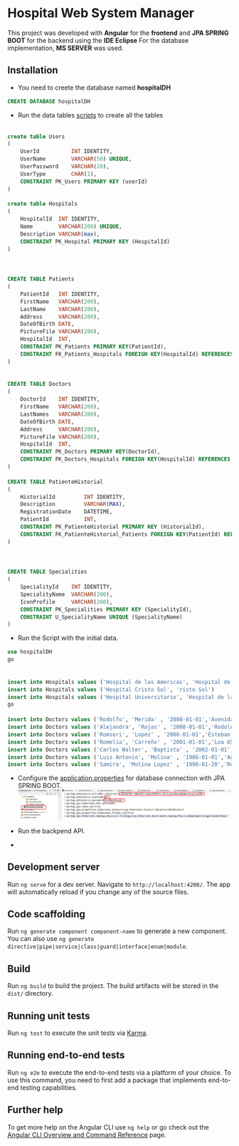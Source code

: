 # Hospital Web System Manager

This project was developed with **Angular** for the **frontend** and **JPA SPRING BOOT** for the backend using the **IDE Eclipse**
For the database implementation, **MS SERVER** was used.



## Installation
- You need to creete the database named **hospitalDH**
```SQL
CREATE DATABASE hospitalDH

```
- Run the data tables [scripts](https://github.com/toitolucho/hospital-jp-spring-boot/blob/main/database%20scripts/HospitalTables.sql "Data Tables scripts") to create all the tables
```SQL

create table Users
(
	UserId			INT IDENTITY,
	UserName		VARCHAR(50) UNIQUE,
	UserPassword	VARCHAR(20),
	UserType		CHAR(1),
	CONSTRAINT PK_Users PRIMARY KEY (userId) 
)

create table Hospitals
(
	HospitalId	INT IDENTITY,
	Name		VARCHAR(200) UNIQUE,
	Description VARCHAR(max),
	CONSTRAINT PK_Hospital PRIMARY KEY (HospitalId)
)



CREATE TABLE Patients
(
	PatientId	INT IDENTITY,
	FirstName	VARCHAR(200),
	LastName	VARCHAR(200),
	Address		VARCHAR(200),
	DateOfBirth DATE,
	PictureFile VARCHAR(200),
	HospitalId	INT,
	CONSTRAINT PK_Patients PRIMARY KEY(PatientId),
	CONSTRAINT FK_Patients_Hospitals FOREIGN KEY(HospitalId) REFERENCES Hospitals(HospitalId)
)


CREATE TABLE Doctors
(
	DoctorId	INT IDENTITY,
	FirstName	VARCHAR(200),
	LastNames	VARCHAR(200),
	DateOfBirth	DATE,
	Address		VARCHAR(200),
	PictureFile VARCHAR(200),
	HospitalId	INT,
	CONSTRAINT PK_Doctors PRIMARY KEY(DoctorId),
	CONSTRAINT FK_Doctors_Hospitals FOREIGN KEY(HospitalId) REFERENCES Hospitals(HospitalId)
)

CREATE TABLE PatienteHistorial
(
	HistorialId			INT IDENTITY,
	Description			VARCHAR(MAX),
	RegistrationDate	DATETIME,
	PatientId			INT,
	CONSTRAINT PK_PatienteHistorial PRIMARY KEY (HistorialId),
	CONSTRAINT FK_PatienteHistorial_Patients FOREIGN KEY(PatientId) REFERENCES Patients(PatientId)
)



CREATE TABLE Specialities
(
	SpecialityId	INT IDENTITY,
	SpecialityName	VARCHAR(200),
	IconProfile		VARCHAR(200),
	CONSTRAINT PK_Specialities PRIMARY KEY (SpecialityId),
	CONSTRAINT U_SpecialityName UNIQUE (SpecialityName)
)
```
- Run the Script with the initial data.
```sql
use hospitalDH
go


insert into Hospitals values ('Hospital de las Americas', 'Hospital de las Americas')
insert into Hospitals values ('Hospital Cristo Sol', 'risto Sol')
insert into Hospitals values ('Hospital Universitario', 'Hospital de las Americas')
go

insert into Doctors values ('Rodolfo', 'Merida' , '2008-01-01','Avenida de las Americas', 'https://bootdey.com/img/Content/avatar/avatar1.png',  1)
insert into Doctors values ('Alejandra', 'Rojas' , '2008-01-01','Rodolofo Villarroel 68', 'https://bootdey.com/img/Content/avatar/avatar2.png', 1)
insert into Doctors values ('Romseri', 'Lopez' , '2000-01-01','Esteban Loayza 35', 'https://bootdey.com/img/Content/avatar/avatar3.png', 2)
insert into Doctors values ('Romelia', 'Carreño' , '2001-01-01','Loa 65', 'https://bootdey.com/img/Content/avatar/avatar4.png', 2)
insert into Doctors values ('Carlos Walter', 'Baptista' , '2002-01-01','Filipos 35', 'https://bootdey.com/img/Content/avatar/avatar5.png', 3)
insert into Doctors values ('Luis Antonio', 'Molina' , '1986-01-01','Aguilar 25', 'https://bootdey.com/img/Content/avatar/avatar6.png', 2)
insert into Doctors values ('Samira', 'Molina Lopez' , '1990-01-28','Rosendo 85', 'https://bootdey.com/img/Content/avatar/avatar7.png', 3)

```

- Configure the  [application.properties](https://github.com/toitolucho/hospital-jp-spring-boot/blob/main/src/main/resources/application.properties "Application properties")  for database connection with JPA SPRING BOOT.
![configuracion base de datos](/documentation/database_conection.png)


- Run the backpend API.
- 


## Development server

Run `ng serve` for a dev server. Navigate to `http://localhost:4200/`. The app will automatically reload if you change any of the source files.

## Code scaffolding

Run `ng generate component component-name` to generate a new component. You can also use `ng generate directive|pipe|service|class|guard|interface|enum|module`.

## Build

Run `ng build` to build the project. The build artifacts will be stored in the `dist/` directory.

## Running unit tests

Run `ng test` to execute the unit tests via [Karma](https://karma-runner.github.io).

## Running end-to-end tests

Run `ng e2e` to execute the end-to-end tests via a platform of your choice. To use this command, you need to first add a package that implements end-to-end testing capabilities.

## Further help

To get more help on the Angular CLI use `ng help` or go check out the [Angular CLI Overview and Command Reference](https://angular.io/cli) page.
